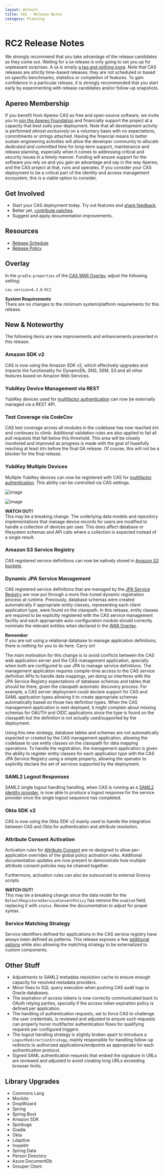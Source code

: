 ```yaml
---
layout: default
title: CAS - Release Notes
category: Planning
---
```


# RC2 Release Notes

We strongly recommend that you take advantage of the release candidates as they come out. Waiting for a `GA` release is only going to set 
you up for unpleasant surprises. A `GA` is simply [a tag and nothing more](https://apereo.github.io/2017/03/08/the-myth-of-ga-rel/). Note that CAS 
releases are *strictly* time-based releases; they are not scheduled or based on specific benchmarks, statistics or completion of features. To gain 
confidence in a particular release, it is strongly recommended that you start early by experimenting with release candidates and/or follow-up snapshots.

## Apereo Membership

If you benefit from Apereo CAS as free and open-source software, we invite you to [join the Apereo Foundation](https://www.apereo.org/content/apereo-membership) 
and financially support the project at a capacity that best suits your deployment. Note that all development activity 
is performed *almost exclusively* on a voluntary basis with no expectations, commitments or strings attached. Having the financial means to better 
sustain engineering activities will allow the developer community to allocate *dedicated and committed* time for long-term support, 
maintenance and release planning, especially when it comes to addressing critical and security issues in a timely manner. Funding will 
ensure support for the software you rely on and you gain an advantage and say in the way Apereo, and the CAS project at that, runs 
and operates. If you consider your CAS deployment to be a critical part of the identity and access management ecosystem, this is a viable option to consider.

## Get Involved

- Start your CAS deployment today. Try out features and [share feedback](/cas/Mailing-Lists.html).
- Better yet, [contribute patches](/cas/developer/Contributor-Guidelines.html).
- Suggest and apply documentation improvements.

## Resources

- [Release Schedule](https://github.com/apereo/cas/milestones)
- [Release Policy](/cas/developer/Release-Policy.html)

## Overlay

In the `gradle.properties` of the [CAS WAR Overlay](../installation/WAR-Overlay-Installation.html), adjust the following setting:

```properties
cas.version=6.3.0-RC2
```

<div class="alert alert-info">
  <strong>System Requirements</strong><br/>There are no changes to the minimum system/platform requirements for this release.
</div>

## New & Noteworthy

The following items are new improvements and enhancements presented in this release. 

### Amazon SDK v2

CAS is now using the Amazon SDK v2, which effectively upgrades and impacts the functionality for DynamoDb, SNS, SSM, 
S3 and all other features based on Amazon Web Services.

### YubiKey Device Management via REST

YubiKey devices used for [multifactor authentication](../mfa/YubiKey-Authentication.html) can now be externally managed via a REST API.

### Test Coverage via CodeCov

CAS test coverage across all modules in the codebase has now reached `83%` and continues to climb. Additional validation rules are also applied 
to fail all pull requests that fall below this threshold. This area will be closely monitored and improved
as progress is made with the goal of hopefully reaching at least `85%` before the final GA release. Of course, this will not be a blocker for the final release.

### YubiKey Multiple Devices

Multiple YubiKey devices can now be registered with CAS for [multifactor authentication](../mfa/YubiKey-Authentication.html). This ability can be controlled via CAS settings.

![image](https://user-images.githubusercontent.com/1205228/88883051-8b9caa80-d248-11ea-9ad5-487c6071fbc5.png)

![image](https://user-images.githubusercontent.com/1205228/88883117-bf77d000-d248-11ea-98c9-e88088fdd975.png)

<div class="alert alert-warning">
  <strong>WATCH OUT!</strong><br />This may be a breaking change. The underlying data models and repository implementations that manage device records for users are modified to handle a collection of devices per user. This does affect database or filesystem schemas and API calls where a collection is expected instead of a single result.
</div>

### Amazon S3 Service Registry

CAS registered service definitions can now be natively stored in [Amazon S3 buckets](../services/AmazonS3-Service-Management.html).

### Dynamic JPA Service Management

CAS registered service definitions that are managed by the [JPA Service Registry](../services/JPA-Service-Management.html)
are now put through a more fine-tuned dynamic registration process at runtime. Previously, database schemas were created automatically
if appropriate entity classes, representing each client application type, were found on the classpath. In this release, entity classes 
are required to be explicitly registered with the CAS service management facility and each appropriate auto-configuration module should
correctly nominate the relevant entities when declared in the [WAR Overlay](../installation/WAR-Overlay-Installation.html). 

<div class="alert alert-info">
  <strong>Remember</strong><br />If you are not using a relational database to manage application definitions,
  there is nothing for you to do here. Carry on!
</div>

The main motivation for this change is to avoid conflicts between the CAS web application server and 
the CAS management application, specially when both are configured to use JPA to manage service definitions. The management
application requires compile-time access to the CAS service definition APIs to handle data mappings, yet doing so interferes
with the JPA Service Registry expectations of database schemas and tables that should be there, given the classpath
automatic discovery process. For example, a CAS server deployment could declare support for CAS and SAML application types
allowing it to create appropriate schemas automatically based on those two definition types. When the CAS management application 
is next deployed, it might complain about missing schemas for OAUTH and OIDC applications since the type 
is found on the classpath but the definition is not actually used/supported by the deployment.

Using this new strategy, database tables and schemas are not automatically expected or created by the CAS management
 application, allowing the codebase to use entity classes on the classpath for data mapping operations. 
 To handle the registration, the management application is given the ability to register entity classes for each 
 application type with the CAS JPA Service Registry using a simple property, allowing the operator to explicitly 
 declare the set of services supported by the deployment.

### SAML2 Logout Responses

SAML2 single logout handling handling, when CAS is running as a [SAML2 identity provider](../installation/Configuring-SAML2-Authentication.html), is now able to produce a logout response for the service provider once the single logout sequence has completed. 

### Okta SDK v2

CAS is now using the Okta SDK v2 mainly used to handle the integration between CAS and Okta for authentication and attribute resolution.

### Attribute Consent Activation

Activation rules for [Attribute Consent](../integration/Attribute-Release-Consent.html) are re-designed to allow per-application 
overrides of the global policy activation rules. Additional documentation updates are now present to demonstrate how multiple attribute consent policies may be chained together.

Furthermore, activation rules can also be outsourced to external Groovy scripts. 

<div class="alert alert-warning">
  <strong>WATCH OUT!</strong><br />This may be a breaking change since the data model for the <code>DefaultRegisteredServiceConsentPolicy</code> has remove the <code>enabled</code>
  field, replacing it with <code>status</code>. Review the documentation to adjust for proper syntax.
</div>

### Service Matching Strategy

Service identifiers defined for applications in the CAS service registry have always been defined as patterns. This release exposes 
a few [additional options](../services/Configuring-Service-Matching-Strategy.html) while also allowing the matching strategy to be externalized to custom components. 

## Other Stuff

- Adjustments to SAML2 metadata resolution cache to ensure enough capacity for resolved metadata providers. 
- Minor fixes to SQL query execution when pushing CAS audit logs to Oracle databases.
- The expiration of access tokens is now correctly communicated back to OAuth relying parties, specially if the access token expiration policy is defined per application.
- The handling of authentication requests, set to force CAS to challenge the user credentials, is reviewed and adjusted to ensure such requests can properly honor multifactor authentication flows for qualifying requests per configured triggers. 
- The logout handling strategy is slightly broken apart to introduce a `LogoutRedirectionStrategy`, mainly responsible for handling follow-up redirects to authorized applications/endpoints as appropriate for each authentication protocol.
- Signed SAML authentication requests that embed the signature in URLs are reviewed and adjusted to avoid creating long URLs exceeding browser limits.

## Library Upgrades

- Commons Lang
- Mockito
- DropWizard
- Spring
- Spring Boot
- Amazon SDK
- Spotbugs
- Gradle
- Okta
- Ldaptive
- Inspektr
- Spring Data
- Person Directory
- Azure DocumentDb
- Grouper Client
